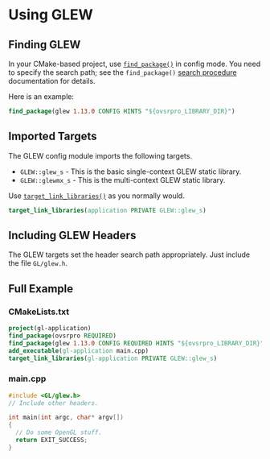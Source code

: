 # Using GLEW

## Finding GLEW

In your CMake-based project, use
[`find_package()`](https://cmake.org/cmake/help/latest/command/find_package.html#full-signature-and-config-mode)
in config mode. You need to specify the search path; see the `find_package()`
[search
procedure](https://cmake.org/cmake/help/v3.13/command/find_package.html#search-procedure)
documentation for details.

Here is an example:

```cmake
find_package(glew 1.13.0 CONFIG HINTS "${ovsrpro_LIBRARY_DIR}")
```

## Imported Targets

The GLEW config module imports the following targets.

* `GLEW::glew_s` - This is the basic single-context GLEW static library.
* `GLEW::glewmx_s` - This is the multi-context GLEW static library.

Use
[`target_link_libraries()`](https://cmake.org/cmake/help/latest/command/target_link_libraries.html)
as you normally would.

```cmake
target_link_libraries(application PRIVATE GLEW::glew_s)
```

## Including GLEW Headers

The GLEW targets set the header search path appropriately. Just include the
file `GL/glew.h`.

## Full Example

### CMakeLists.txt

```cmake
project(gl-application)
find_package(ovsrpro REQUIRED)
find_package(glew 1.13.0 CONFIG REQUIRED HINTS "${ovsrpro_LIBRARY_DIR}")
add_executable(gl-application main.cpp)
target_link_libraries(gl-application PRIVATE GLEW::glew_s)
```

### main.cpp

```c++
#include <GL/glew.h>
// Include other headers.

int main(int argc, char* argv[])
{
  // Do some OpenGL stuff.
  return EXIT_SUCCESS;
}
```
